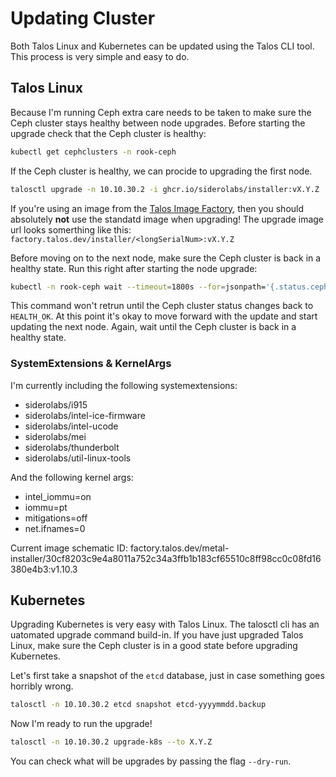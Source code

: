 # Updating Cluster
Both Talos Linux and Kubernetes can be updated using the Talos CLI tool. This process is very simple and easy to do.

## Talos Linux
Because I'm running Ceph extra care needs to be taken to make sure the Ceph cluster stays healthy between node upgrades.
Before starting the upgrade check that the Ceph cluster is healthy:

```zsh
kubectl get cephclusters -n rook-ceph
```

If the Ceph cluster is healthy, we can procide to upgrading the first node.

```zsh
talosctl upgrade -n 10.10.30.2 -i ghcr.io/siderolabs/installer:vX.Y.Z
```

If you're using an image from the [Talos Image Factory](https://factory.talos.dev), then you should absolutely **not** use the standatd image when upgrading! The upgrade image url looks somerthing like this: `factory.talos.dev/installer/<longSerialNum>:vX.Y.Z`

Before moving on to the next node, make sure the Ceph cluster is back in a healthy state. Run this right after starting the node upgrade:

```zsh
kubectl -n rook-ceph wait --timeout=1800s --for=jsonpath='{.status.ceph.health}=HEALTH_OK' cephclusters rook-ceph
```

This command won't retrun until the Ceph cluster status changes back to `HEALTH_OK`. At this point it's okay to move forward with the update and start updating the next node. Again, wait until the Ceph cluster is back in a healthy state.

### SystemExtensions & KernelArgs
I'm currently including the following systemextensions:
- siderolabs/i915
- siderolabs/intel-ice-firmware
- siderolabs/intel-ucode
- siderolabs/mei
- siderolabs/thunderbolt
- siderolabs/util-linux-tools

And the following kernel args:
- intel_iommu=on
- iommu=pt
- mitigations=off
- net.ifnames=0

Current image schematic ID: factory.talos.dev/metal-installer/30cf8203c9e4a8011a752c34a3ffb1b183cf65510c8ff98cc0c08fd16380e4b3:v1.10.3

## Kubernetes
Upgrading Kubernetes is very easy with Talos Linux. The talosctl cli has an uatomated upgrade command build-in.
If you have just upgraded Talos Linux, make sure the Ceph cluster is in a good state before upgrading Kubernetes.

Let's first take a snapshot of the `etcd` database, just in case something goes horribly wrong.

```zsh
talosctl -n 10.10.30.2 etcd snapshot etcd-yyyymmdd.backup
```

Now I'm ready to run the upgrade!

```zsh
talosctl -n 10.10.30.2 upgrade-k8s --to X.Y.Z
```

You can check what will be upgrades by passing the flag `--dry-run`.
